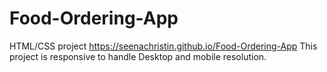 # Food-Ordering-App
HTML/CSS project 
https://seenachristin.github.io/Food-Ordering-App
This project is responsive to handle Desktop and mobile resolution.
